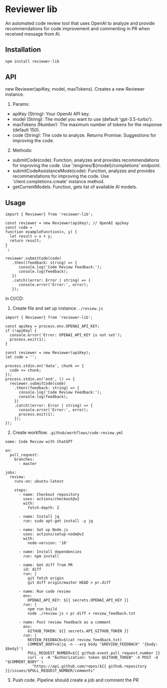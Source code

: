 # Reviewer lib

An automated code review tool that uses OpenAI to analyze and provide 
recommendations for code improvement and commenting in PR when received message from AI.

## Installation
```bash
npm install reviewer-lib
```

## API
new Reviewer(apiKey, model, maxTokens). Creates a new Reviewer instance.
1. Params:
- apiKey (String): Your OpenAI API key.
- model (String): The model you want to use (default 'gpt-3.5-turbo').
- maxTokens (Number): The maximum number of tokens for the response (default 150).
- code (String): The code to analyze. Returns Promise<String>: Suggestions for improving the code.
2. Methods:
- submitCode(code): Function, analyzes and provides recommendations for improving the code. Use '/engines/${model}/completions' endpoint.
- submitCodeAssistanceMode(code): Function, analyzes and provides recommendations for improving the code. Use 'client.completions.create' instance method.
- getCurrentModels: Function, gets list of available AI models.
## Usage
```
import { Reviewer} from 'reviewer-lib';

const reviewer = new Reviewer(apiKey); // OpenAI apikey
const code = `
function exampleFunction(x, y) {
  let result = x + y;
  return result;
}
`;

reviewer.submitCode(code)
   .then((feedback: string) => {
      console.log('Code Review Feedback:');
      console.log(feedback);
   })
   .catch((error: Error | string) => {
      console.error('Error:', error);
   });
```

in CI/CD:
1. Create file and set up instance. `./review.js`
```
import { Reviewer} from 'reviewer-lib';

const apiKey = process.env.OPENAI_API_KEY;
if (!apiKey) {
  console.error('Error: OPENAI_API_KEY is not set');
  process.exit(1);
}

const reviewer = new Reviewer(apiKey);
let code = '';

process.stdin.on('data', chunk => {
  code += chunk;
});
process.stdin.on('end', () => {
  reviewer.submitCode(code)
    .then((feedback: string) => {
      console.log('Code Review Feedback:');
      console.log(feedback);
    })
    .catch((error: Error | string) => {
      console.error('Error:', error);
      process.exit(1);
    });
});
```
2. Create workflow. `.github/workflows/code-review.yml`
```
name: Code Review with ChatGPT

on:
  pull_request:
    branches:
      - master

jobs:
  review:
    runs-on: ubuntu-latest

    steps:
      - name: Checkout repository
        uses: actions/checkout@v2
        with:
          fetch-depth: 2

      - name: Install jq
        run: sudo apt-get install -y jq

      - name: Set up Node.js
        uses: actions/setup-node@v2
        with:
          node-version: '18'

      - name: Install dependencies
        run: npm install

      - name: Get diff from PR
        id: diff
        run: |
          git fetch origin
          git diff origin/master HEAD > pr.diff

      - name: Run code review
        env:
          OPENAI_API_KEY: ${{ secrets.OPENAI_API_KEY }}
        run: |
          npm run build
          node ./review.js < pr.diff > review_feedback.txt

      - name: Post review feedback as a comment
        env:
          GITHUB_TOKEN: ${{ secrets.API_GITHUB_TOKEN }}
        run: |
          REVIEW_FEEDBACK=$(cat review_feedback.txt)
          COMMENT_BODY=$(jq -n --arg body "$REVIEW_FEEDBACK" '{body: $body}')
          PULL_REQUEST_NUMBER=${{ github.event.pull_request.number }}
          curl -s -H "Authorization: token $GITHUB_TOKEN" -X POST -d "$COMMENT_BODY" \
            "https://api.github.com/repos/${{ github.repository }}/issues/$PULL_REQUEST_NUMBER/comments"

```
3. Push code. Pipeline should create a job and comment the PR

[//]: # (## Contributing)

[//]: # (```)

[//]: # (# Clone the repository)

[//]: # (git clone https://github.com/your-username/ai-code-reviewer.git)

[//]: # ()
[//]: # (# Install dependencies)

[//]: # (npm install)

[//]: # ()
[//]: # (# Create a new branch)

[//]: # (git checkout -b feature/your-feature)

[//]: # ()
[//]: # (# Send a pull request)

[//]: # (git push origin feature/your-feature)
```